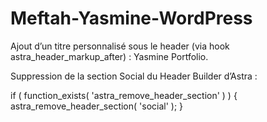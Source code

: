 # Meftah-Yasmine-WordPress
Ajout d’un titre personnalisé sous le header (via hook astra_header_markup_after) : Yasmine Portfolio.

Suppression de la section Social du Header Builder d’Astra :

if ( function_exists( 'astra_remove_header_section' ) ) {
    astra_remove_header_section( 'social' );
}
